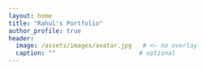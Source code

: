 ```yaml
---
layout: home
title: "Rahul's Portfolio"
author_profile: true
header:
  image: /assets/images/avatar.jpg   # <— no overlay
  caption: ""                       # optional
---
```

